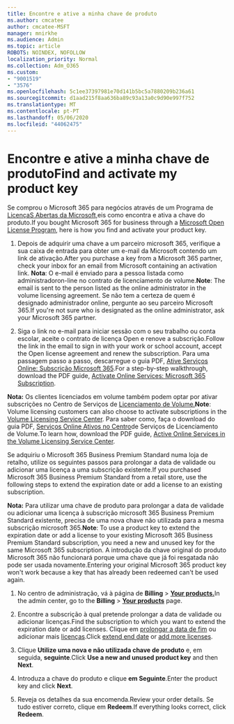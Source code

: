 ```yaml
---
title: Encontre e ative a minha chave de produto
ms.author: cmcatee
author: cmcatee-MSFT
manager: mnirkhe
ms.audience: Admin
ms.topic: article
ROBOTS: NOINDEX, NOFOLLOW
localization_priority: Normal
ms.collection: Adm_O365
ms.custom:
- "9001519"
- "3576"
ms.openlocfilehash: 5c1ee37397981e70d141b5bc5a7880209b236a61
ms.sourcegitcommit: d1aad215f8aa636ba89c93a13a0c9d90e997f752
ms.translationtype: MT
ms.contentlocale: pt-PT
ms.lasthandoff: 05/06/2020
ms.locfileid: "44062475"
---
```

# <a name="find-and-activate-my-product-key"></a><span data-ttu-id="9cd81-102">Encontre e ative a minha chave de produto</span><span class="sxs-lookup"><span data-stu-id="9cd81-102">Find and activate my product key</span></span>

<span data-ttu-id="9cd81-103">Se comprou o Microsoft 365 para negócios através de um Programa de [LicençaS Abertas da Microsoft,](https://go.microsoft.com/fwlink/p/?LinkID=613298)eis como encontra e ativa a chave do produto.</span><span class="sxs-lookup"><span data-stu-id="9cd81-103">If you bought Microsoft 365 for business through a [Microsoft Open License Program](https://go.microsoft.com/fwlink/p/?LinkID=613298), here is how you find and activate your product key.</span></span>

1. <span data-ttu-id="9cd81-104">Depois de adquirir uma chave a um parceiro microsoft 365, verifique a sua caixa de entrada para obter um e-mail da Microsoft contendo um link de ativação.</span><span class="sxs-lookup"><span data-stu-id="9cd81-104">After you purchase a key from a Microsoft 365 partner, check your inbox for an email from Microsoft containing an activation link.</span></span>  <span data-ttu-id="9cd81-105">**Nota**: O e-mail é enviado para a pessoa listada como administradoron-line no contrato de licenciamento de volume.</span><span class="sxs-lookup"><span data-stu-id="9cd81-105">**Note**: The email is sent to the person listed as the online administrator in the volume licensing agreement.</span></span>  <span data-ttu-id="9cd81-106">Se não tem a certeza de quem é designado administrador online, pergunte ao seu parceiro Microsoft 365.</span><span class="sxs-lookup"><span data-stu-id="9cd81-106">If you're not sure who is designated as the online administrator, ask your Microsoft 365 partner.</span></span>

2. <span data-ttu-id="9cd81-107">Siga o link no e-mail para iniciar sessão com o seu trabalho ou conta escolar, aceite o contrato de licença Open e renove a subscrição.</span><span class="sxs-lookup"><span data-stu-id="9cd81-107">Follow the link in the email to sign in with your work or school account, accept the Open license agreement and renew the subscription.</span></span>  <span data-ttu-id="9cd81-108">Para uma passagem passo a passo, descarregue o guia PDF, [Ative Serviços Online: Subscrição Microsoft 365](https://go.microsoft.com/fwlink/p/?LinkId=618100).</span><span class="sxs-lookup"><span data-stu-id="9cd81-108">For a step-by-step walkthrough, download the PDF guide, [Activate Online Services: Microsoft 365 Subscription](https://go.microsoft.com/fwlink/p/?LinkId=618100).</span></span> 

<span data-ttu-id="9cd81-109">**Nota:** Os clientes licenciados em volume também podem optar por ativar subscrições no Centro de Serviços de [Licenciamento de Volume.](https://go.microsoft.com/fwlink/p/?LinkID=282016)</span><span class="sxs-lookup"><span data-stu-id="9cd81-109">**Note**: Volume licensing customers can also choose to activate subscriptions in the [Volume Licensing Service Center](https://go.microsoft.com/fwlink/p/?LinkID=282016).</span></span>  <span data-ttu-id="9cd81-110">Para saber como, faça o download do guia PDF, [Serviços Online Ativos no Centro](https://go.microsoft.com/fwlink/p/?LinkId=618096)de Serviços de Licenciamento de Volume.</span><span class="sxs-lookup"><span data-stu-id="9cd81-110">To learn how, download the PDF guide, [Active Online Services in the Volume Licensing Service Center](https://go.microsoft.com/fwlink/p/?LinkId=618096).</span></span>

<span data-ttu-id="9cd81-111">Se adquiriu o Microsoft 365 Business Premium Standard numa loja de retalho, utilize os seguintes passos para prolongar a data de validade ou adicionar uma licença a uma subscrição existente.</span><span class="sxs-lookup"><span data-stu-id="9cd81-111">If you purchased Microsoft 365 Business Premium Standard from a retail store, use the following steps to extend the expiration date or add a license to an existing subscription.</span></span>

<span data-ttu-id="9cd81-112">**Nota:** Para utilizar uma chave de produto para prolongar a data de validade ou adicionar uma licença à subscrição microsoft 365 Business Premium Standard existente, precisa de uma nova chave não utilizada para a mesma subscrição microsoft 365.</span><span class="sxs-lookup"><span data-stu-id="9cd81-112">**Note**: To use a product key to extend the expiration date or add a license to your existing Microsoft 365 Business Premium Standard subscription, you need a new and unused key for the same Microsoft  365 subscription.</span></span>  <span data-ttu-id="9cd81-113">A introdução da chave original do produto Microsoft 365 não funcionará porque uma chave que já foi resgatada não pode ser usada novamente.</span><span class="sxs-lookup"><span data-stu-id="9cd81-113">Entering your original Microsoft  365 product key won't work because a key that has already been redeemed can't be used again.</span></span>

1. <span data-ttu-id="9cd81-114">No centro de administração, vá à página de **Billing** > **[Your products.](https://go.microsoft.com/fwlink/p/?linkid=842054)**</span><span class="sxs-lookup"><span data-stu-id="9cd81-114">In the admin center, go to the **Billing** > **[Your products](https://go.microsoft.com/fwlink/p/?linkid=842054)** page.</span></span>

2. <span data-ttu-id="9cd81-115">Encontre a subscrição à qual pretende prolongar a data de validade ou adicionar licenças.</span><span class="sxs-lookup"><span data-stu-id="9cd81-115">Find the subscription to which you want to extend the expiration date or add licenses.</span></span>  <span data-ttu-id="9cd81-116">Clique em [prolongar a data de fim](https://go.microsoft.com/fwlink/p/?linkid=842054) ou adicionar mais [licenças](https://go.microsoft.com/fwlink/p/?linkid=842054).</span><span class="sxs-lookup"><span data-stu-id="9cd81-116">Click [extend end date](https://go.microsoft.com/fwlink/p/?linkid=842054) or [add more licenses](https://go.microsoft.com/fwlink/p/?linkid=842054).</span></span>

3. <span data-ttu-id="9cd81-117">Clique **Utilize uma nova e não utilizada chave de produto** e, em seguida, **seguinte**.</span><span class="sxs-lookup"><span data-stu-id="9cd81-117">Click **Use a new and unused product key** and then **Next**.</span></span>

4. <span data-ttu-id="9cd81-118">Introduza a chave do produto e clique **em Seguinte**.</span><span class="sxs-lookup"><span data-stu-id="9cd81-118">Enter the product key and click **Next**.</span></span>

5. <span data-ttu-id="9cd81-119">Reveja os detalhes da sua encomenda.</span><span class="sxs-lookup"><span data-stu-id="9cd81-119">Review your order details.</span></span>  <span data-ttu-id="9cd81-120">Se tudo estiver correto, clique em **Redeem**.</span><span class="sxs-lookup"><span data-stu-id="9cd81-120">If everything looks correct, click **Redeem**.</span></span>